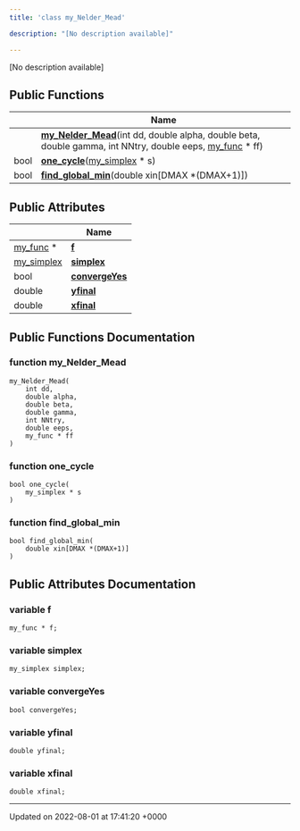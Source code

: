 ```yaml
---
title: 'class my_Nelder_Mead'

description: "[No description available]"

---
```









[No description available]

## Public Functions

|                | Name           |
| -------------- | -------------- |
| | **[my_Nelder_Mead](/documentation/code/gambit_sphinx/classes/classmy__nelder__mead/#function-my-nelder-mead)**(int dd, double alpha, double beta, double gamma, int NNtry, double eeps, [my_func](/documentation/code/gambit_sphinx/classes/structmy__func/) * ff) |
| bool | **[one_cycle](/documentation/code/gambit_sphinx/classes/classmy__nelder__mead/#function-one-cycle)**([my_simplex](/documentation/code/gambit_sphinx/classes/classmy__simplex/) * s) |
| bool | **[find_global_min](/documentation/code/gambit_sphinx/classes/classmy__nelder__mead/#function-find-global-min)**(double xin[DMAX *(DMAX+1)]) |

## Public Attributes

|                | Name           |
| -------------- | -------------- |
| [my_func](/documentation/code/gambit_sphinx/classes/structmy__func/) * | **[f](/documentation/code/gambit_sphinx/classes/classmy__nelder__mead/#variable-f)**  |
| [my_simplex](/documentation/code/gambit_sphinx/classes/classmy__simplex/) | **[simplex](/documentation/code/gambit_sphinx/classes/classmy__nelder__mead/#variable-simplex)**  |
| bool | **[convergeYes](/documentation/code/gambit_sphinx/classes/classmy__nelder__mead/#variable-convergeyes)**  |
| double | **[yfinal](/documentation/code/gambit_sphinx/classes/classmy__nelder__mead/#variable-yfinal)**  |
| double | **[xfinal](/documentation/code/gambit_sphinx/classes/classmy__nelder__mead/#variable-xfinal)**  |

## Public Functions Documentation

### function my_Nelder_Mead

```
my_Nelder_Mead(
    int dd,
    double alpha,
    double beta,
    double gamma,
    int NNtry,
    double eeps,
    my_func * ff
)
```


### function one_cycle

```
bool one_cycle(
    my_simplex * s
)
```


### function find_global_min

```
bool find_global_min(
    double xin[DMAX *(DMAX+1)]
)
```


## Public Attributes Documentation

### variable f

```
my_func * f;
```


### variable simplex

```
my_simplex simplex;
```


### variable convergeYes

```
bool convergeYes;
```


### variable yfinal

```
double yfinal;
```


### variable xfinal

```
double xfinal;
```


-------------------------------

Updated on 2022-08-01 at 17:41:20 +0000